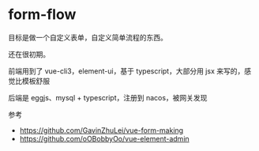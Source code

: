 # form-flow

目标是做一个自定义表单，自定义简单流程的东西。

还在很初期。

前端用到了 vue-cli3，element-ui，基于 typescript，大部分用 jsx 来写的，感觉比模板舒服

后端是 eggjs、mysql + typescript，注册到 nacos，被网关发现

参考
 - https://github.com/GavinZhuLei/vue-form-making
 - https://github.com/oOBobbyOo/vue-element-admin
